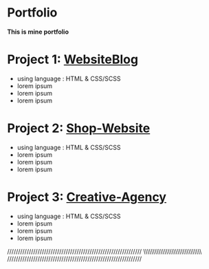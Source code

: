 # Portfolio
**This is mine portfolio**


# Project 1:  [WebsiteBlog](https://github.com/Wiktor-prog/WebsiteBlog) 

* using language :  HTML & CSS/SCSS
* lorem ipsum
* lorem ipsum
* lorem ipsum


# Project 2: [Shop-Website](https://github.com/Wiktor-prog/Shop-Website)

* using language :  HTML & CSS/SCSS
* lorem ipsum 
* lorem ipsum
* lorem ipsum


# Project 3: [Creative-Agency](https://github.com/Wiktor-prog/Creative-Agency)

* using language :  HTML & CSS/SCSS
* lorem ipsum
* lorem ipsum
* lorem ipsum


//////////////////////////////////////////////////////////////
\\\\\\\\\\\\\\\\\\\\\\\\\\\\\\\\\\\\\\\\\\\\\\\\\\\\\\\\\\\\\\
//////////////////////////////////////////////////////////////



